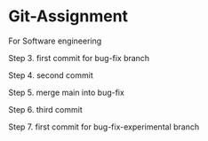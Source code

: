 # Git-Assignment
 For Software engineering

Step 3. first commit for bug-fix branch

Step 4. second commit

Step 5. merge main into bug-fix

Step 6. third commit

Step 7. first commit for bug-fix-experimental branch
